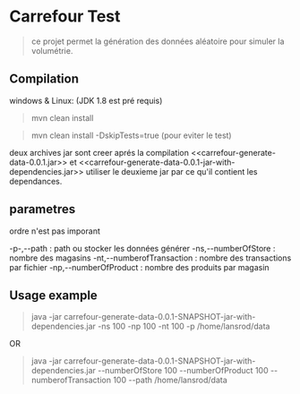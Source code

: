 # Carrefour Test
>ce projet permet la génération des données aléatoire pour simuler la volumétrie.

## Compilation

windows & Linux: (JDK 1.8 est pré requis)

>mvn clean install 
 
>mvn clean install -DskipTests=true (pour eviter le test)
 
 
deux archives jar sont creer aprés la compilation <<carrefour-generate-data-0.0.1.jar>> et 
<<carrefour-generate-data-0.0.1-jar-with-dependencies.jar>>
utiliser le deuxieme jar par ce qu'il contient les dependances.
 

## parametres

ordre n'est pas imporant

-p-,--path  : path ou stocker les données générer
-ns,--numberOfStore :  nombre des magasins
-nt,--numberofTransaction :  nombre des transactions par fichier
-np,--numberOfProduct : nombre des produits par magasin
 
 
## Usage example

> java -jar carrefour-generate-data-0.0.1-SNAPSHOT-jar-with-dependencies.jar -ns 100 -np 100 
-nt 100 -p /home/lansrod/data

OR
	
> java -jar carrefour-generate-data-0.0.1-SNAPSHOT-jar-with-dependencies.jar --numberOfStore 100
 --numberOfProduct 100 --numberofTransaction 100 --path /home/lansrod/data